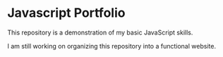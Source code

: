 # Javascript Portfolio
This repository is a demonstration of my basic JavaScript skills.

I am still working on organizing this repository into a functional website.
